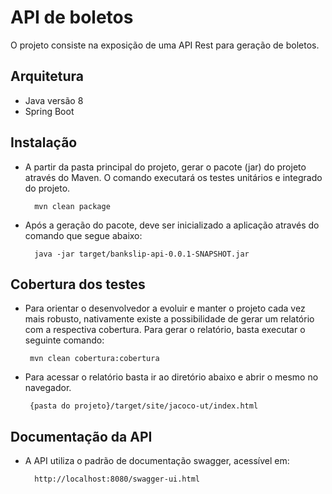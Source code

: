 # API de boletos #

O projeto consiste na exposição de uma API Rest para geração de boletos. 

## Arquitetura 

- Java versão 8
- Spring Boot

## Instalação 

- A partir da pasta principal do projeto, gerar o pacote (jar) do projeto através do Maven.
O comando executará os testes unitários e integrado do projeto.
 
		mvn clean package
 
- Após a geração do pacote, deve ser inicializado a aplicação através do comando que segue abaixo:
 
		java -jar target/bankslip-api-0.0.1-SNAPSHOT.jar
 
 ## Cobertura dos testes
 
 - Para orientar o desenvolvedor a evoluir e manter o projeto cada vez mais robusto, nativamente existe a possibilidade de gerar um relatório com a respectiva cobertura.
Para gerar o relatório, basta executar o seguinte comando:

		mvn clean cobertura:cobertura
 
 - Para acessar o relatório basta ir ao diretório abaixo e abrir o mesmo no navegador.
 
 		{pasta do projeto}/target/site/jacoco-ut/index.html
 
## Documentação da API

- A API utiliza o padrão de documentação swagger, acessível em:

		http://localhost:8080/swagger-ui.html
